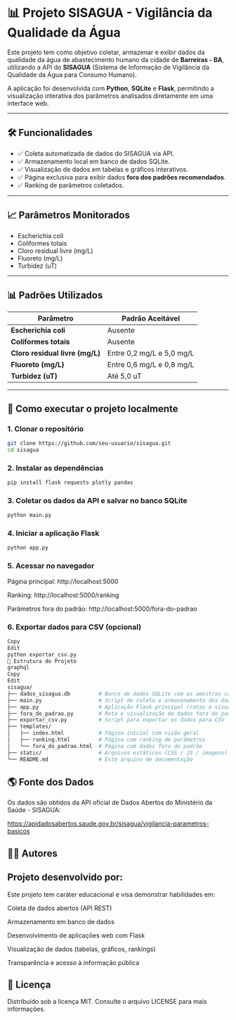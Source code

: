 # 📊 Projeto SISAGUA - Vigilância da Qualidade da Água

Este projeto tem como objetivo coletar, armazenar e exibir dados da qualidade da água de abastecimento humano da cidade de **Barreiras - BA**, utilizando a API do **SISAGUA** (Sistema de Informação de Vigilância da Qualidade da Água para Consumo Humano).

A aplicação foi desenvolvida com **Python**, **SQLite** e **Flask**, permitindo a visualização interativa dos parâmetros analisados diretamente em uma interface web.

---

## 🛠️ Funcionalidades

- ✅ Coleta automatizada de dados do SISAGUA via API.
- ✅ Armazenamento local em banco de dados SQLite.
- ✅ Visualização de dados em tabelas e gráficos interativos.
- ✅ Página exclusiva para exibir dados **fora dos padrões recomendados**.
- ✅ Ranking de parâmetros coletados.

---

## 📈 Parâmetros Monitorados

- Escherichia coli
- Coliformes totais
- Cloro residual livre (mg/L)
- Fluoreto (mg/L)
- Turbidez (uT)

---

## 📊 Padrões Utilizados

| Parâmetro                      | Padrão Aceitável                         |
| ------------------------------ | ---------------------------------------- |
| **Escherichia coli**            | Ausente                                  |
| **Coliformes totais**           | Ausente                                  |
| **Cloro residual livre (mg/L)** | Entre 0,2 mg/L e 5,0 mg/L                |
| **Fluoreto (mg/L)**             | Entre 0,6 mg/L e 0,8 mg/L                |
| **Turbidez (uT)**               | Até 5,0 uT                               |

---

## 🚀 Como executar o projeto localmente

### 1. Clonar o repositório
```bash
git clone https://github.com/seu-usuario/sisagua.git
cd sisagua
````

### 2. Instalar as dependências
```bash
pip install flask requests plotly pandas
````

### 3. Coletar os dados da API e salvar no banco SQLite
````bash
python main.py
````

### 4. Iniciar a aplicação Flask
````bash
python app.py
````
### 5. Acessar no navegador
   
Página principal: http://localhost:5000

Ranking: http://localhost:5000/ranking

Parâmetros fora do padrão: http://localhost:5000/fora-do-padrao

### 6. Exportar dados para CSV (opcional)
````bash
Copy
Edit
python exportar_csv.py
📂 Estrutura do Projeto
graphql
Copy
Edit
sisagua/
├── dados_sisagua.db         # Banco de dados SQLite com as amostras coletadas
├── main.py                  # Script de coleta e armazenamento dos dados
├── app.py                   # Aplicação Flask principal (rotas e visualização)
├── fora_do_padrao.py        # Rota e visualização de dados fora do padrão
├── exportar_csv.py          # Script para exportar os dados para CSV
├── templates/
│   ├── index.html           # Página inicial com visão geral
│   ├── ranking.html         # Página com ranking de parâmetros
│   └── fora_do_padrao.html  # Página com dados fora do padrão
├── static/                  # Arquivos estáticos (CSS / JS / imagens)
└── README.md                # Este arquivo de documentação
````

## 🌎 Fonte dos Dados
Os dados são obtidos da API oficial de Dados Abertos do Ministério da Saúde - SISAGUA:

https://apidadosabertos.saude.gov.br/sisagua/vigilancia-parametros-basicos

## 🧑‍💻 Autores
Projeto desenvolvido por:
 -

Este projeto tem caráter educacional e visa demonstrar habilidades em:

Coleta de dados abertos (API REST)

Armazenamento em banco de dados

Desenvolvimento de aplicações web com Flask

Visualização de dados (tabelas, gráficos, rankings)

Transparência e acesso à informação pública

## 📝 Licença
Distribuído sob a licença MIT.
Consulte o arquivo LICENSE para mais informações.


  

